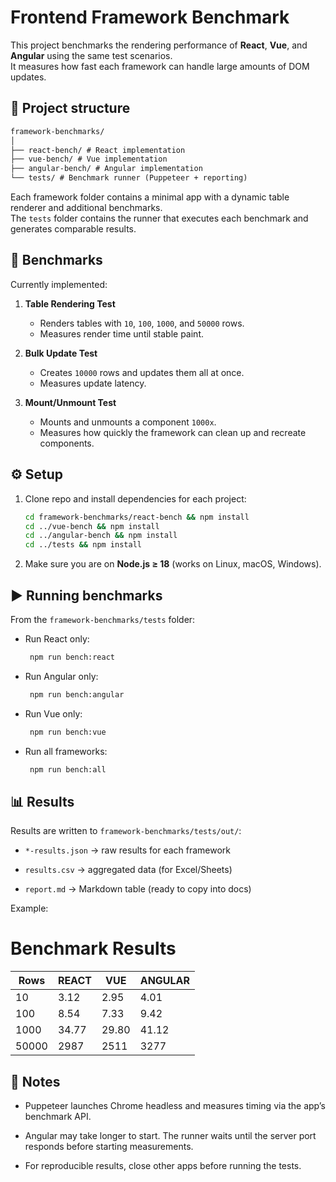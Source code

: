 # Frontend Framework Benchmark

This project benchmarks the rendering performance of **React**, **Vue**, and **Angular** using the same test scenarios.  
It measures how fast each framework can handle large amounts of DOM updates.

## 📂 Project structure
```markdown
framework-benchmarks/
│
├── react-bench/ # React implementation
├── vue-bench/ # Vue implementation
├── angular-bench/ # Angular implementation
└── tests/ # Benchmark runner (Puppeteer + reporting)
```


Each framework folder contains a minimal app with a dynamic table renderer and additional benchmarks.  
The `tests` folder contains the runner that executes each benchmark and generates comparable results.

## 🧪 Benchmarks

Currently implemented:

1. **Table Rendering Test**  
   - Renders tables with `10`, `100`, `1000`, and `50000` rows.  
   - Measures render time until stable paint.

2. **Bulk Update Test**  
   - Creates `10000` rows and updates them all at once.  
   - Measures update latency.

3. **Mount/Unmount Test**  
   - Mounts and unmounts a component `1000x`.  
   - Measures how quickly the framework can clean up and recreate components.

## ⚙️ Setup

1. Clone repo and install dependencies for each project:

   ```bash
   cd framework-benchmarks/react-bench && npm install
   cd ../vue-bench && npm install
   cd ../angular-bench && npm install
   cd ../tests && npm install
   ```

2. Make sure you are on **Node.js ≥ 18** (works on Linux, macOS, Windows).

## ▶️ Running benchmarks

From the `framework-benchmarks/tests` folder:

- Run React only:
   ```bash
    npm run bench:react
   ```
- Run Angular only:
   ```bash
    npm run bench:angular
   ```
- Run Vue only:
   ```bash
    npm run bench:vue
   ```
- Run all frameworks:
   ```bash
    npm run bench:all
   ```

## 📊 Results

Results are written to `framework-benchmarks/tests/out/`:

- `*-results.json` → raw results for each framework

- `results.csv` → aggregated data (for Excel/Sheets)

- `report.md` → Markdown table (ready to copy into docs)

Example:
# Benchmark Results

| Rows   | REACT | VUE  | ANGULAR |
|--------|-------|------|---------|
| 10     | 3.12  | 2.95 | 4.01    |
| 100    | 8.54  | 7.33 | 9.42    |
| 1000   | 34.77 | 29.80| 41.12   |
| 50000  | 2987  | 2511 | 3277    |

## 📝 Notes

- Puppeteer launches Chrome headless and measures timing via the app’s benchmark API.

- Angular may take longer to start. The runner waits until the server port responds before starting measurements.

- For reproducible results, close other apps before running the tests.